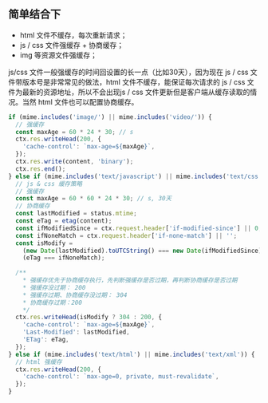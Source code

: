 ## 简单结合下
* html 文件不缓存，每次重新请求；
* js / css 文件强缓存 + 协商缓存；
* img 等资源文件强缓存；

js/css 文件一般强缓存的时间回设置的长一点（比如30天），因为现在 js / css 文件带版本号是非常常见的做法，html 文件不缓存，能保证每次请求的 js / css 文件为最新的资源地址，所以不会出现js / css 文件更新但是客户端从缓存读取的情况。当然 html 文件也可以配置协商缓存。

```javascript
if (mime.includes('image/') || mime.includes('video/')) {
  // 强缓存
  const maxAge = 60 * 24 * 30; // s
  ctx.res.writeHead(200, {
    'cache-control': `max-age=${maxAge}`,
  });
  ctx.res.write(content, 'binary');
  ctx.res.end();
} else if (mime.includes('text/javascript') || mime.includes('text/css')) {
  // js & css 缓存策略
  // 强缓存
  const maxAge = 60 * 60 * 24 * 30; // s, 30天
  // 协商缓存
  const lastModified = status.mtime;
  const eTag = etag(content);
  const ifModifiedSince = ctx.request.header['if-modified-since'] || 0;
  const ifNoneMatch = ctx.request.header['if-none-match'] || '';
  const isModify =
    (new Date(lastModified).toUTCString() === new Date(ifModifiedSince).toUTCString()) &&
    (eTag === ifNoneMatch);
  
  /**
    * 强缓存优先于协商缓存执行，先判断强缓存是否过期，再判断协商缓存是否过期
    * 强缓存没过期： 200
    * 强缓存过期、协商缓存没过期： 304
    * 协商缓存过期：200
    */
  ctx.res.writeHead(isModify ? 304 : 200, {
    'cache-control': `max-age=${maxAge}`,
    'Last-Modified': lastModified,
    'ETag': eTag,
  });
} else if (mime.includes('text/html') || mime.includes('text/xml')) {
  // html 强缓存
  ctx.res.writeHead(200, {
    'cache-control': `max-age=0, private, must-revalidate`,
  });
}
```
